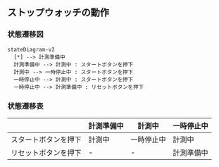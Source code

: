 ## ストップウォッチの動作

### 状態遷移図

```mermaid
stateDiagram-v2
  [*] --> 計測準備中
  計測準備中 --> 計測中 : スタートボタンを押下
  計測中 --> 一時停止中 : スタートボタンを押下
  一時停止中 --> 計測中 : スタートボタンを押下
  一時停止中 --> 計測準備中 : リセットボタンを押下
```

### 状態遷移表

||計測準備中|計測中|一時停止中|
|---|---|---|---|
|スタートボタンを押下|計測中|一時停止中|計測中|
|リセットボタンを押下|-|-|計測準備中|
